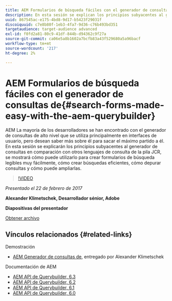 ```yaml
---
title: AEM Formularios de búsqueda fáciles con el generador de consultas de
description: En esta sesión se explican los principios subyacentes al generador de consultas en comparación con otros lenguajes de consulta de la pila JCR. Muestra cómo se puede utilizar para generar fácilmente formularios de búsqueda legibles, cómo generar búsquedas eficientes, cómo depurar consultas y cómo se puede ampliar.
uuid: 867545ac-e175-4bd8-9d17-b5423f29031f
discoiquuid: c7e8b80f-1eb3-4fa7-9d36-c76b493bd351
targetaudience: target-audience advanced
exl-id: f0fd2a81-80c9-41df-844b-d94362c9f27a
source-git-commit: ca06e5a8b1602a7bcfb83a43f529680a5a96bacf
workflow-type: tm+mt
source-wordcount: '217'
ht-degree: 2%

---
```


# AEM Formularios de búsqueda fáciles con el generador de consultas de{#search-forms-made-easy-with-the-aem-querybuilder}

AEM La mayoría de los desarrolladores se han encontrado con el generador de consultas de alto nivel que se utiliza principalmente en interfaces de usuario, pero desean saber más sobre él para sacar el máximo partido a él. En esta sesión se explicarán los principios subyacentes al generador de consultas en comparación con otros lenguajes de consulta de la pila JCR, se mostrará cómo puede utilizarlo para crear formularios de búsqueda legibles muy fácilmente, cómo crear búsquedas eficientes, cómo depurar consultas y cómo puede ampliarlas.

>[!VIDEO](https://video.tv.adobe.com/v/19139/?quality=9)

*Presentado el 22 de febrero de 2017*

**Alexander Klimetschek, Desarrollador sénior, Adobe**

**Diapositivas del presentador**

[Obtener archivo](assets/aem-gems-querybuilder-2017.pdf)

## Vínculos relacionados {#related-links}

Demostración

* [AEM Generador de consultas de](https://www.youtube.com/watch?v=yR9mcp9_MtY&amp;list=PLHMjqSjX2bE7zaDKZ7KD-tuqVXooiKave), entregado por Alexander Klimetschek

Documentación de AEM

* [AEM API de Querybuilder, 6.3](https://docs.adobe.com/docs/en/aem/6-3/develop/search/querybuilder-api.html)
* [AEM API de Querybuilder, 6.2](https://docs.adobe.com/docs/ko/aem/6-2/develop/search/querybuilder-api.html)
* [AEM API de Querybuilder, 6.1](https://docs.adobe.com/docs/ko/aem/6-1/develop/search/querybuilder-api.html)
* [AEM API de Querybuilder, 6.0](https://docs.adobe.com/docs/ko/aem/6-0/develop/search/querybuilder-api.html)

<!--
[Get back to the Overview](https://helpx.adobe.com/experience-manager/kt/eseminars/gems/aem-index.html)
-->
